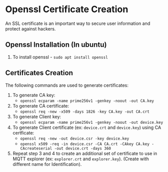 # Openssl Certificate Creation

An SSL certificate is an important way to secure user information and protect against hackers.

## Openssl Installation (In ubuntu)

1. To install openssl -  `sudo apt install openssl`

## Certificates Creation

The following commands are used to generate certificates:

1. To generate CA key:
   - `openssl ecparam -name prime256v1 -genkey -noout -out CA.key`
2. To generate CA certificate:
   - `openssl req -new -x509 -days 1826 -key CA.key -out CA.crt`
3. To generate Client key:
   - `openssl ecparam -name prime256v1 -genkey -noout -out device.key`
4. To generate Client certificate (ex: `device.crt` and `device.key`) using CA certficate:
   - `openssl req -new -out device.csr -key device.key`
   - `openssl x509 -req -in device.csr -CA CA.crt -CAkey CA.key -CAcreateserial -out device.crt -days 360`
5. Repeat step 3 and 4 to create an additional set of certificate to use in MQTT explorer (ex: `explorer.crt` and `explorer.key`). (Create with different name for Identification).
